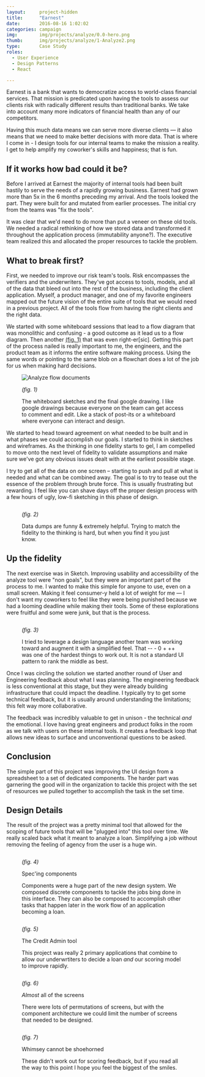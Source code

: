 ```yaml
---
layout:     project-hidden
title:      "Earnest"
date:       2016-08-16 1:02:02
categories: campaign
img:        img/projects/analyze/0.0-hero.png
thumb:      img/projects/analyze/1-Analyze2.png
type:       Case Study
roles:
  - User Experience
  - Design Patterns
  - React

---
```


Earnest is a bank that wants to democratize access to world-class financial services. That mission is predicated upon having the tools to assess our clients risk with radically different results than traditional banks. We take into account many more indicators of financial health than any of our competitors.

Having this much data means we can serve more diverse clients &mdash; it also means that we need to make better decisions with more data. That is where I come in - I design tools for our internal teams to make the mission a reality. I get to help amplify my coworker's skills and happiness; that is fun.

## If it works how bad could it be?

Before I arrived at Earnest the majority of internal tools had been built hastily to serve the needs of a rapidly growing business. Earnest had grown more than 5x in the 6 months preceding my arrival. And the tools looked the part. They were built for and mutated from earlier processes. The initial cry from the teams was "fix the tools".

It was clear that we'd need to do more than put a veneer on these old tools. We needed a radical rethinking of how we stored data and transformed it throughout the application process (immutability anyone?). The executive team realized this and allocated the proper resources to tackle the problem.

## What to break first?

First, we needed to improve our risk team's tools. Risk encompasses the verifiers and the underwriters. They've got access to tools, models, and all of the data that bleed out into the rest of the business, including the client application. Myself, a product manager, and one of my favorite engineers mapped out the future vision of the entire suite of tools that we would need in a previous project. All of the tools flow from having the right clients and the right data.

We started with some whiteboard sessions that lead to a flow diagram that was monolithic and confusing - a good outcome as it lead us to a flow diagram. Then another [(fig. 1)](#fig1) that was even right-er[sic]. Getting this part of the process nailed is really important to me, the engineers, and the product team as it informs the entire software making process. Using the same words or pointing to the same blob on a flowchart does a lot of the job for us when making hard decisions.

<figure id="fig1">
  <img src="{{ site.url }}/img/projects/analyze/0.1-Flowdocs.png" alt="Analyze flow documents">
  <figcaption>
    <p><em>(fig. 1)</em></p>
    <p>The whiteboard sketches and the final google drawing. I like google drawings because everyone on the team can get access to comment and edit. Like a stack of post-its or a whiteboard where everyone can interact and design.</p>
  </figcaption>
</figure>

We started to head toward agreement on what needed to be built and in what phases we could accomplish our goals. I started to think in sketches and wireframes. As the thinking in one fidelity starts to gel, I am compelled to move onto the next level of fidelity to validate assumptions and make sure we've got any obvious issues dealt with at the earliest possible stage.

I try to get all of the data on one screen &ndash; starting to push and pull at what is needed and what can be combined away. The goal is to try to tease out the essence of the problem through brute force. This is usually frustrating but rewarding. I feel like you can shave days off the proper design process with a few hours of ugly, low-fi sketching in this phase of design.

<figure id="fig2">
  <img src="{{ site.url }}/img/projects/analyze/0.2-Pass1.png" alt="">
  <figcaption>
    <p><em>(fig. 2)</em></p>
    <p>Data dumps are funny &amp; extremely helpful. Trying to match the fidelity to the thinking is hard, but when you find it you just know.</p>
  </figcaption>
</figure>

## Up the fidelity

The next exercise was in Sketch. Improving usability and accessibility of the analyze tool were "non goals", but they were an important part of the process to me. I wanted to make this simple for anyone to use, even on a small screen. Making it feel consumer-y held a lot of weight for me &mdash; I don't want my coworkers to feel like they were being punished because we had a looming deadline while making their tools. Some of these explorations were fruitful and some were junk, but that is the process.

<figure id="fig3">
  <img src="{{ site.url }}/img/projects/analyze/0.3-Pass3.png" alt="">
  <figcaption>
    <p><em>(fig. 3)</em></p>
    <p>I tried to leverage a design language another team was working toward and augment it with a simplified feel. That -- - 0 + ++ was one of the hardest things to work out. It is not a standard UI pattern to rank the middle as best.</p>
  </figcaption>
</figure>

Once I was circling the solution we started another round of User and Engineering feedback about what I was planning. The engineering feedback is less conventional at this stage, but they were already building infrastructure that could impact the deadline. I typically try to get some technical feedback, but it is usually around understanding the limitations; this felt way more collaborative.

The feedback was incredibly valuable to get in unison - the technical _and_ the emotional. I love having great engineers and product folks in the room as we talk with users on these internal tools. It creates a feedback loop that allows new ideas to surface and unconventional questions to be asked.

## Conclusion

The simple part of this project was improving the UI design from a spreadsheet to a set of dedicated components. The harder part was garnering the good will in the organization to tackle this project with the set of resources we pulled together to accomplish the task in the set time.

## Design Details

The result of the project was a pretty minimal tool that allowed for the scoping of future tools that will be "plugged into" this tool over time. We really scaled back what it meant to analyze a loan. Simplifying a job without removing the feeling of agency from the user is a huge win.

<figure id="fig4">
  <img src="{{ site.url }}/img/projects/analyze/0.4-Components.png" alt="">
  <figcaption>
    <p><em>(fig. 4)</em></p>
    <p>Spec'ing components</p>
    <p>Components were a huge part of the new design system. We composed discrete components to tackle the jobs bing done in this interface. They can also be composed to accomplish other tasks that happen later in the work flow of an application becoming a loan.</p>
  </figcaption>
</figure>

<figure id="fig5">
  <img src="{{ site.url }}/img/projects/analyze/0.5-CreditAdmin.png" alt="">
  <figcaption>
    <p><em>(fig. 5)</em></p>
    <p>The Credit Admin tool</p>
    <p>This project was really 2 primary applications that combine to allow our underwrtiters to decide a loan <em>and</em> our scoring model to improve rapidly.</p>
  </figcaption>
</figure>

<figure id="fig6">
  <img src="{{ site.url }}/img/projects/analyze/0.6-AllScreens.png" alt="">
  <figcaption>
    <p><em>(fig. 6)</em></p>
    <p><em>Almost</em> all of the screens</p>
    <p>There were lots of permutations of screens, but with the component architecture we could limit the number of screens that needed to be designed.</p>
  </figcaption>
</figure>

<figure id="fig7">
  <img src="{{ site.url }}/img/projects/analyze/0.7-Whimsy.png" alt="">
  <figcaption>
    <p><em>(fig. 7)</em></p>
    <p>Whimsey cannot be shoehorned</p>
    <p>These didn't work out for scoring feedback, but if you read all the way to this point I hope you feel the biggest of the smiles.</p>
  </figcaption>
</figure>
